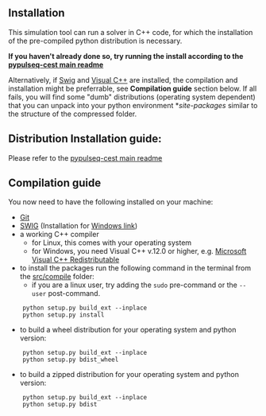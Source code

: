 ## Installation
This simulation tool can run a solver in C++ code, for which the installation of the pre-compiled python distribution is necessary.

**If you haven't already done so, try running the install according to the [pypulseq-cest main readme](../../readme.md)**

Alternatively, if [Swig](http://www.swig.org/) and [Visual C++](https://support.microsoft.com/de-de/help/2977003/the-latest-supported-visual-c-downloads) are installed, the compilation and installation might be preferrable, see **Compilation guide** section below.
If all fails, you will find some "dumb" distributions (operating system dependent) that you can unpack into your python environment **site-packages* similar to the structure of the compressed folder.

## Distribution Installation guide:
Please refer to the [pypulseq-cest main readme](../../readme.md)

## Compilation guide
You now need to have the following installed on your machine:
- [Git](https://git-scm.com/)
- [SWIG](http://www.swig.org/exec.html) (Installation for [Windows link](http://www.swig.org/Doc1.3/Windows.html))
- a working C++ compiler
    - for Linux, this comes with your operating system
    - for Windows, you need Visual C++ v.12.0 or higher, e.g. [Microsoft Visual C++ Redistributable](https://visualstudio.microsoft.com/downloads/)
- to install the packages run the following command in the terminal from the [src/compile](src/compile) folder:
    - if you are a linux user, try adding the ```sudo``` pre-command or the ```--user``` post-command.
```
    python setup.py build_ext --inplace
    python setup.py install
```

- to build a wheel distribution for your operating system and python version:
```
    python setup.py build_ext --inplace
    python setup.py bdist_wheel
```
- to build a zipped distribution for your operating system and python version:
```
    python setup.py build_ext --inplace
    python setup.py bdist
```
